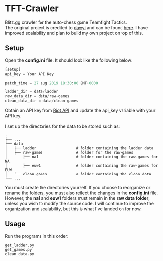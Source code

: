 # TFT-Crawler
Blitz.gg crawler for the auto-chess game Teamfight Tactics.<br/>
The original project is credited to [dawyi](https://github.com/dawyi/) and can be found [here](https://github.com/dawyi/TFT-Crawler).
I have improved scalability and plan to build my own project on top of this.

## Setup
Open the **config.ini** file. It should look like the following below:

```python
[setup]
api_key = Your API Key

patch_time = 27 aug 2019 18:30:00 GMT+0000

ladder_dir = data/ladder
raw_data_dir = data/raw-games
clean_data_dir = data/clean-games
```
Obtain an API key from [Riot API](https://developer.riotgames.com/) and update the api_key variable with your API key.<br/><br/>
I set up the directories for the data to be stored such as:
```
.
├── ...
├── data
│   ├── ladder                  # folder containing the ladder data
│   ├── raw-games               # folder for the raw-games
│       ├── na1                 # folder containing the raw-games for NA
│       ├── euw1                # folder containing the raw-games for EUW
│   └── clean-games             # folder containing the clean data
└── ...
```
You must create the directories yourself. If you choose to reorganize or rename the folders, you must also reflect the changes in the **config.ini** file. However, the **na1** and **euw1** folders must remain in the **raw data folder**, unless you wish to modify the source code. I will continue to improve the organization and scalability, but this is what I've landed on for now.

## Usage
Run the programs in this order:
```
get_ladder.py
get_games.py
clean_data.py
```
